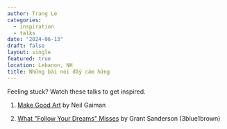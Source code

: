 ```yaml
---
author: Trang Le
categories:
  - inspiration
  - talks
date: "2024-06-13"
draft: false
layout: single
featured: true
location: Lebanon, NH
title: Những bài nói đầy cảm hứng
---
```


Feeling stuck? Watch these talks to get inspired.

1. [Make Good Art](https://youtu.be/plWexCID-kA?si=A6rYUqqR9NKzYMdL) by Neil Gaiman

2. [What "Follow Your Dreams" Misses](https://youtu.be/W3I3kAg2J7w?si=zT4_G9wpfCbfOttm) by Grant Sanderson (3blue1brown)
